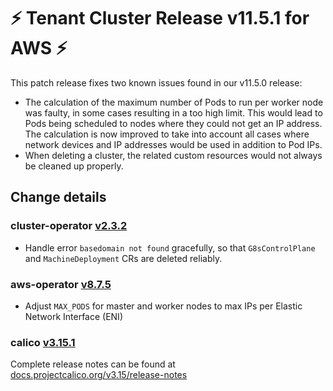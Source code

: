 # :zap: Tenant Cluster Release v11.5.1 for AWS :zap:

This patch release fixes two known issues found in our v11.5.0 release:

- The calculation of the maximum number of Pods to run per worker node was faulty, in some cases resulting in a too high limit. This would lead to Pods being scheduled to nodes where they could not get an IP address. The calculation is now improved to take into account all cases where network devices and IP addresses would be used in addition to Pod IPs.
- When deleting a cluster, the related custom resources would not always be cleaned up properly.

## Change details

### cluster-operator [v2.3.2](https://github.com/giantswarm/cluster-operator/releases/tag/v2.3.2)

- Handle error `basedomain not found` gracefully, so that `G8sControlPlane` and `MachineDeployment` CRs are deleted reliably.

### aws-operator [v8.7.5](https://github.com/giantswarm/aws-operator/releases/tag/v8.7.5)

- Adjust `MAX_PODS` for master and worker nodes to max IPs per Elastic Network Interface (ENI)

### calico [v3.15.1](https://github.com/projectcalico/calico/releases/tag/v3.15.1)

Complete release notes can be found at [docs.projectcalico.org/v3.15/release-notes](https://docs.projectcalico.org/v3.15/release-notes/)
